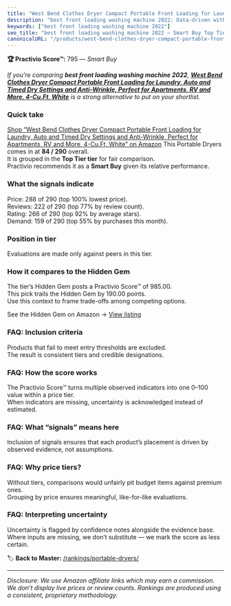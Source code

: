 ```yaml
---
title: "West Bend Clothes Dryer Compact Portable Front Loading for Laundry, Auto and Timed Dry Settings and Anti-Wrinkle, Perfect for Apartments, RV and More, 4-Cu.Ft, White"
description: "best front loading washing machine 2022: Data-driven within Top Tier ranking using the Practivio Score™. Positioned by quality, value, demand, findability, mom…"
keywords: ["best front loading washing machine 2022"]
seo_title: "best front loading washing machine 2022 — Smart Buy Top Tier (2025)"
canonicalURL: "/products/west-bend-clothes-dryer-compact-portable-front-loading-for-laundry-auto-and-timed-dry-settings-and-anti-wrinkle-perfect-for-apartments-rv-and-more-4-cuft-white-B0C1P9DTL6/"
---
```


**🏆 Practivio Score™:** 795 — _Smart Buy_


*If you're comparing **best front loading washing machine 2022**, **[West Bend Clothes Dryer Compact Portable Front Loading for Laundry, Auto and Timed Dry Settings and Anti-Wrinkle, Perfect for Apartments, RV and More, 4-Cu.Ft, White](https://www.amazon.com/dp/B0C1P9DTL6?tag=practivio-20)** is a strong alternative to put on your shortlist.*
### Quick take
[Shop “West Bend Clothes Dryer Compact Portable Front Loading for Laundry, Auto and Timed Dry Settings and Anti-Wrinkle, Perfect for Apartments, RV and More, 4-Cu.Ft, White” on Amazon](https://www.amazon.com/dp/B0C1P9DTL6?tag=practivio-20)
This Portable Dryers comes in at **84 / 290** overall.  
It is grouped in the **Top Tier tier** for fair comparison.  
Practivio recommends it as a **Smart Buy** given its relative performance.

### What the signals indicate
Price: 288 of 290 (top 100% lowest price).  
Reviews: 222 of 290 (top 77% by review count).  
Rating: 266 of 290 (top 92% by average stars).  
Demand: 159 of 290 (top 55% by purchases this month).

### Position in tier
Evaluations are made only against peers in this tier.

### How it compares to the Hidden Gem
The tier’s Hidden Gem posts a Practivio Score™ of 985.00.  
This pick trails the Hidden Gem by 190.00 points.  
Use this context to frame trade-offs among competing options.  

See the Hidden Gem on Amazon → [View listing](https://www.amazon.com/dp/B0799Q45TT?tag=practivio-20)

### FAQ: Inclusion criteria
Products that fail to meet entry thresholds are excluded.  
The result is consistent tiers and credible designations.

### FAQ: How the score works
The Practivio Score™ turns multiple observed indicators into one 0–100 value within a price tier.  
When indicators are missing, uncertainty is acknowledged instead of estimated.

### FAQ: What “signals” means here
Inclusion of signals ensures that each product’s placement is driven by observed evidence, not assumptions.

### FAQ: Why price tiers?
Without tiers, comparisons would unfairly pit budget items against premium ones.  
Grouping by price ensures meaningful, like-for-like evaluations.

### FAQ: Interpreting uncertainty
Uncertainty is flagged by confidence notes alongside the evidence base.  
Where inputs are missing, we don’t substitute — we mark the score as less certain.


🏷️ **Back to Master:** [/rankings/portable-dryers/](/rankings/portable-dryers/)

---
_Disclosure: We use Amazon affiliate links which may earn a commission. We don’t display live prices or review counts. Rankings are produced using a consistent, proprietary methodology._
